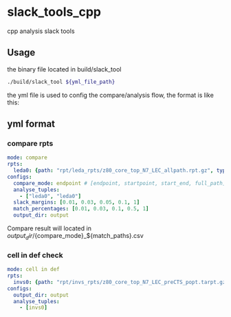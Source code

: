 # slack_tools_cpp

cpp analysis slack tools

## Usage

the binary file located in build/slack_tool

```bash
./build/slack_tool ${yml_file_path}
```

the yml file is used to config the compare/analysis flow, the format is like
this:

## yml format

### compare rpts

```yml
mode: compare
rpts:
  leda0: {path: "rpt/leda_rpts/z80_core_top_N7_LEC_allpath.rpt.gz", type: "leda"}
configs:
  compare_mode: endpoint # [endpoint, startpoint, start_end, full_path]
  analyse_tuples:
    - ["leda0", "leda0"]
  slack_margins: [0.01, 0.03, 0.05, 0.1, 1]
  match_percentages: [0.01, 0.03, 0.1, 0.5, 1]
  output_dir: output
```

Compare result will located in ${output_dir}/${compare_mode}_${match_paths}.csv

### cell in def check

```yml
mode: cell in def
rpts:
  invs0: {path: "rpt/invs_rpts/z80_core_top_N7_LEC_preCTS_popt.tarpt.gz", type: "invs", def: "rpt/defs/z80_core_top_N7_LEC_placeOpt.def"}
configs:
  output_dir: output
  analyse_tuples:
    - [invs0]
```
